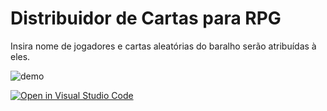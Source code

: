 # Distribuidor de Cartas para RPG
Insira nome de jogadores e cartas aleatórias do baralho serão atribuídas à eles.

![demo](demo.gif)

[![Open in Visual Studio Code](https://open.vscode.dev/badges/open-in-vscode.svg)](https://open.vscode.dev/Magoninho/distribuidor-de-cartas)